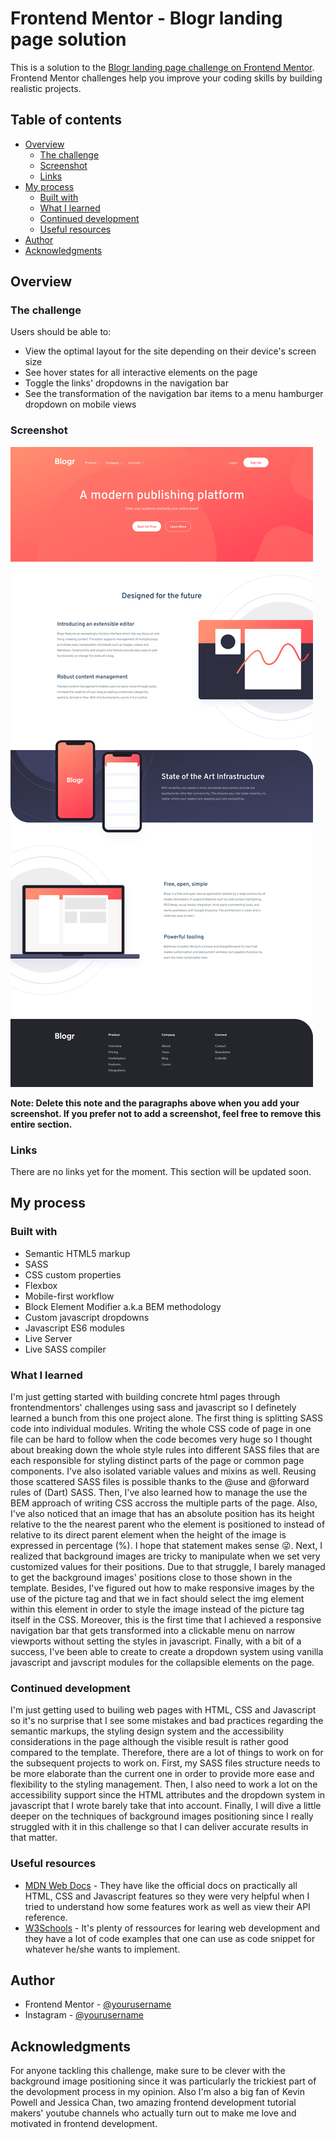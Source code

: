 # Frontend Mentor - Blogr landing page solution

This is a solution to the [Blogr landing page challenge on Frontend Mentor](https://www.frontendmentor.io/challenges/blogr-landing-page-EX2RLAApP). Frontend Mentor challenges help you improve your coding skills by building realistic projects.

## Table of contents

- [Overview](#overview)
  - [The challenge](#the-challenge)
  - [Screenshot](#screenshot)
  - [Links](#links)
- [My process](#my-process)
  - [Built with](#built-with)
  - [What I learned](#what-i-learned)
  - [Continued development](#continued-development)
  - [Useful resources](#useful-resources)
- [Author](#author)
- [Acknowledgments](#acknowledgments)

## Overview

### The challenge

Users should be able to:

- View the optimal layout for the site depending on their device's screen size
- See hover states for all interactive elements on the page
- Toggle the links' dropdowns in the navigation bar
- See the transformation of the navigation bar items to a menu hamburger dropdown on mobile views

### Screenshot

![](./screenshot.png)

**Note: Delete this note and the paragraphs above when you add your screenshot. If you prefer not to add a screenshot, feel free to remove this entire section.**

### Links

There are no links yet for the moment. This section will be updated soon.

## My process

### Built with

- Semantic HTML5 markup
- SASS
- CSS custom properties
- Flexbox
- Mobile-first workflow
- Block Element Modifier a.k.a BEM methodology
- Custom javascript dropdowns
- Javascript ES6 modules
- Live Server
- Live SASS compiler

### What I learned

I'm just getting started with building concrete html pages through frontendmentors' challenges using sass and javascript so I definetely learned a bunch from this one project alone.
The first thing is splitting SASS code into individual modules. Writing the whole CSS code of page in one file can be hard to follow when the code becomes very huge so I thought about breaking down the whole style rules into different SASS files that are each responsible for styling distinct parts of the page or common page components. I've also isolated variable values and mixins as well. Reusing those scattered SASS files is possible thanks to the @use and @forward rules of (Dart) SASS.
Then, I've also learned how to manage the use the BEM approach of writing CSS accross the multiple parts of the page.
Also, I've also noticed that an image that has an absolute position has its height relative to the the nearest parent who the element is positioned to instead of relative to its direct parent element when the height of the image is expressed in percentage (%). I hope that statement makes sense 😜.
Next, I realized that background images are tricky to manipulate when we set very customized values for their positions. Due to that struggle, I barely managed to get the background images' positions close to those shown in the template.
Besides, I've figured out how to make responsive images by the use of the picture tag and that we in fact should select the img element within this element in order to style the image instead of the picture tag itself in the CSS.
Moreover, this is the first time that I achieved a responsive navigation bar that gets transformed into a clickable menu on narrow viewports without setting the styles in javascript.
Finally, with a bit of a success, I've been able to create to create a dropdown system using vanilla javascript and javscript modules for the collapsible elements on the page.

### Continued development

I'm just getting used to builing web pages with HTML, CSS and Javascript so it's no surprise that I see some mistakes and bad practices regarding the semantic markups, the styling design system and the accessibility considerations in the page although the visible result is rather good compared to the template. Therefore, there are a lot of things to work on for the subsequent projects to work on.
First, my SASS files structure needs to be more elaborate than the current one in order to provide more ease and flexibility to the styling management.
Then, I also need to work a lot on the accessibility support since the HTML attributes and the dropdown system in javascript that I wrote barely take that into account.
Finally, I will dive a little deeper on the techniques of background images positioning since I really struggled with it in this challenge so that I can deliver accurate results in that matter.

### Useful resources

- [MDN Web Docs](https://developer.mozilla.org) - They have like the official docs on practically all HTML, CSS and Javascript features so they were very helpful when I tried to understand how some features work as well as view their API reference.
- [W3Schools](https://www.w3schools.com) - It's plenty of ressources for learing web development and they have a lot of code examples that one can use as code snippet for whatever he/she wants to implement.

## Author

- Frontend Mentor - [@yourusername](https://www.frontendmentor.io/profile/ToolTra)
- Instagram - [@yourusername](https://www.instagram.com/amazing_tool)

## Acknowledgments

For anyone tackling this challenge, make sure to be clever with the background image positioning since it was particularly the trickiest part of the devolopment process in my opinion. Also I'm also a big fan of Kevin Powell and Jessica Chan, two amazing frontend development tutorial makers' youtube channels who actually turn out to make me love and motivated in frontend development.

